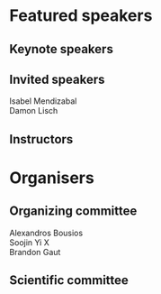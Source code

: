 # Featured speakers

## Keynote speakers


## Invited speakers
Isabel Mendizabal  
Damon Lisch  

## Instructors


# Organisers


## Organizing committee
Alexandros Bousios  
Soojin Yi  X  
Brandon Gaut  

## Scientific committee
